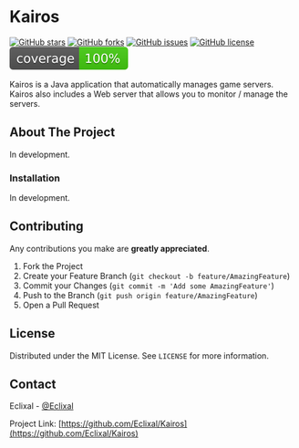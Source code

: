 # Kairos

[![GitHub stars](https://img.shields.io/github/stars/Eclixal/Kairos?style=for-the-badge)](https://github.com/Eclixal/Kairos/stargazers)
[![GitHub forks](https://img.shields.io/github/forks/Eclixal/Kairos?style=for-the-badge)](https://github.com/Eclixal/Kairos/network)
[![GitHub issues](https://img.shields.io/github/issues/Eclixal/Kairos?style=for-the-badge)](https://github.com/Eclixal/Kairos/issues)
[![GitHub license](https://img.shields.io/github/license/Eclixal/Kairos?style=for-the-badge)](https://github.com/Eclixal/Kairos)
![Coverage](.github/badges/jacoco.svg)

Kairos is a Java application that automatically manages game servers. Kairos also includes a Web server that allows you to monitor / manage the servers.

## About The Project

In development.

### Installation

In development.

## Contributing

Any contributions you make are **greatly appreciated**.

1. Fork the Project
2. Create your Feature Branch (`git checkout -b feature/AmazingFeature`)
3. Commit your Changes (`git commit -m 'Add some AmazingFeature'`)
4. Push to the Branch (`git push origin feature/AmazingFeature`)
5. Open a Pull Request

## License

Distributed under the MIT License. See `LICENSE` for more information.

## Contact

Eclixal - [@Eclixal](https://twitter.com/Eclixal)

Project Link: [https://github.com/Eclixal/Kairos](https://github.com/Eclixal/Kairos)
